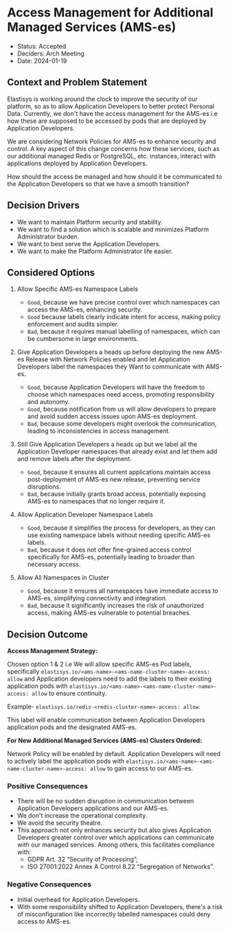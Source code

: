 # Access Management for Additional Managed Services (AMS-es)

- Status: Accepted
- Deciders: Arch Meeting
- Date: 2024-01-19

## Context and Problem Statement

Elastisys is working around the clock to improve the security of our platform, so as to allow Application Developers to better protect Personal Data. Currently, we don't have the access management for the AMS-es i.e how these are supposed to be accessed by pods that are deployed by Application Developers.

We are considering Network Policies for AMS-es to enhance security and control. A key aspect of this change concerns how these services, such as our additional managed Redis or PostgreSQL, etc. instances, interact with applications deployed by Application Developers.

How should the access be managed and how should it be communicated to the Application Developers so that we have a smooth transition?

## Decision Drivers

- We want to maintain Platform security and stability.
- We want to find a solution which is scalable and minimizes Platform Administrator burden.
- We want to best serve the Application Developers.
- We want to make the Platform Administrator life easier.

## Considered Options

1. Allow Specific AMS-es Namespace Labels

    - `Good`, because we have precise control over which namespaces can access the AMS-es, enhancing security.
    - `Good` because labels clearly indicate intent for access, making policy enforcement and audits simpler.
    - `Bad`, because it requires manual labelling of namespaces, which can be cumbersome in large environments.

1. Give Application Developers a heads up before deploying the new AMS-es Release with Network Policies enabled and let Application Developers label the namespaces they Want to communicate with AMS-es.

    - `Good`, because Application Developers will have the freedom to choose which namespaces need access, promoting responsibility and autonomy.
    - `Good`, because notification from us will allow developers to prepare and avoid sudden access issues upon AMS-es deployment.
    - `Bad`, because some developers might overlook the communication, leading to inconsistencies in access management.

1. Still Give Application Developers a heads up but we label all the Application Developer namespaces that already exist and let them add and remove labels after the deployment.

    - `Good`, because it ensures all current applications maintain access post-deployment of AMS-es new release, preventing service disruptions.
    - `Bad`, because initially grants broad access, potentially exposing AMS-es to namespaces that no longer require it.

1. Allow Application Developer Namespace Labels

    - `Good`, because it simplifies the process for developers, as they can use existing namespace labels without needing specific AMS-es labels.
    - `Bad`, because it does not offer fine-grained access control specifically for AMS-es, potentially leading to broader than necessary access.

1. Allow All Namespaces in Cluster

    - `Good`, because it ensures all namespaces have immediate access to AMS-es, simplifying connectivity and integration.
    - `Bad`, because it significantly increases the risk of unauthorized access, making AMS-es vulnerable to potential breaches.

## Decision Outcome

**Access Management Strategy:**

Chosen option 1 & 2 i.e We will allow specific AMS-es Pod labels, specifically `elastisys.io/<ams-name>-<ams-name-cluster-name>-access: allow` and Application developers need to add the labels to their existing application pods with `elastisys.io/<ams-name>-<ams-name-cluster-name>-access: allow` to ensure continuity.

Example- `elastisys.io/redis-<redis-cluster-name>-access: allow`.

This label will enable communication between Application Developers application pods and the designated AMS-es.

**For New Additional Managed Services (AMS-es) Clusters Ordered:**

Network Policy will be enabled by default. Application Developers will need to actively label the application pods with `elastisys.io/<ams-name>-<ams-name-cluster-name>-access: allow` to gain access to our AMS-es.

### Positive Consequences

- There will be no sudden disruption in communication between Application Developers applications and our AMS-es.
- We don't increase the operational complexity.
- We avoid the security theatre.
- This approach not only enhances security but also gives Application Developers greater control over which applications can communicate with our managed services. Among others, this facilitates compliance with:
    - GDPR Art. 32 “Security of Processing”;
    - ISO 27001:2022 Annex A Control 8.22 “Segregation of Networks”.

### Negative Consequences

- Initial overhead for Application Developers.
- With some responsibility shifted to Application Developers, there's a risk of misconfiguration like incorrectly labelled namespaces could deny access to AMS-es.
